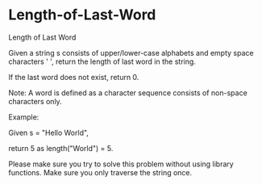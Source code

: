 # Length-of-Last-Word
Length of Last Word


Given a string s consists of upper/lower-case alphabets and empty space characters ' ', return the length of last word in the string.

If the last word does not exist, return 0.

Note: A word is defined as a character sequence consists of non-space characters only.

Example:

Given s = "Hello World",

return 5 as length("World") = 5.

Please make sure you try to solve this problem without using library functions. Make sure you only traverse the string once.
